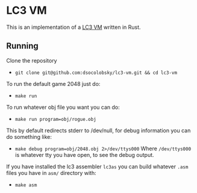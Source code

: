 # LC3 VM

This is an implementation of a [LC3 VM](https://www.jmeiners.com/lc3-vm/)
written in Rust.

## Running

Clone the repository
* `git clone git@github.com:dsocolobsky/lc3-vm.git && cd lc3-vm`

To run the default game 2048 just do:
* `make run`

To run whatever obj file you want you can do:
* `make run program=obj/rogue.obj`

This by default redirects stderr to /dev/null, for debug information you can do something like:
* `make debug program=obj/2048.obj 2>/dev/ttys000`
Where `/dev/ttys000` is whatever tty you have open, to see the debug output.

If you have installed the lc3 assembler `lc3as` you can build whatever `.asm` files you have in `asm/` directory
with:
* `make asm`
